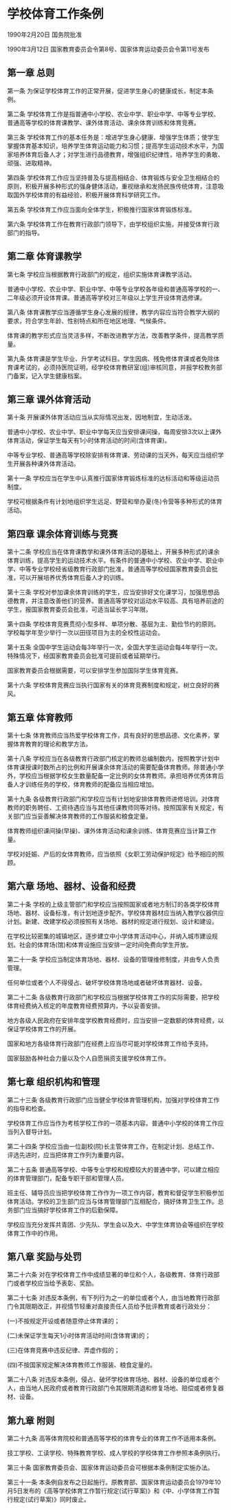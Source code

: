 # 学校体育工作条例

1990年2月20日 国务院批准　

1990年3月12日 国家教育委员会令第8号、国家体育运动委员会令第11号发布　

<!-- INFO END -->

## 第一章 总则

第一条 为保证学校体育工作的正常开展，促进学生身心的健康成长，制定本条例。

第二条 学校体育工作是指普通中小学校、农业中学、职业中学、中等专业学校、普通高等学校的体育课教学、课外体育活动、课余体育训练和体育竞赛。

第三条 学校体育工作的基本任务是：增进学生身心健康、增强学生体质；使学生掌握体育基本知识，培养学生体育运动能力和习惯；提高学生运动技术水平，为国家培养体育后备人才；对学生进行品德教育，增强组织纪律性，培养学生的勇敢、顽强、进取精神。

第四条 学校体育工作应当坚持普及与提高相结合、体育锻炼与安全卫生相结合的原则，积极开展多种形式的强身健体活动，重视继承和发扬民族传统体育，注意吸取国外学校体育的有益经验，积极开展体育科学研究工作。

第五条 学校体育工作应当面向全体学生，积极推行国家体育锻炼标准。

第六条 学校体育工作在教育行政部门领导下，由学校组织实施，并接受体育行政部门的指导。

## 第二章 体育课教学

第七条 学校应当根据教育行政部门的规定，组织实施体育课教学活动。

普通中小学校、农业中学、职业中学、中等专业学校各年级和普通高等学校的一、二年级必须开设体育课。普通高等学校对三年级以上学生开设体育选修课。

第八条 体育课教学应当遵循学生身心发展的规律，教学内容应当符合教学大纲的要求，符合学生年龄、性别特点和所在地区地理、气候条件。

体育课的教学形式应当灵活多样，不断改进教学方法，改善教学条件，提高教学质量。

第九条 体育课是学生毕业、升学考试科目。学生因病、残免修体育课或者免除体育课考试的，必须持医院证明，经学校体育教研室(组)审核同意，并报学校教务部门备案，记入学生健康档案。

## 第三章 课外体育活动

第十条 开展课外体育活动应当从实际情况出发，因地制宜，生动活泼。

普通中小学校、农业中学、职业中学每天应当安排课间操，每周安排3次以上课外体育活动，保证学生每天有1小时体育活动的时间(含体育课)。

中等专业学校、普通高等学校除安排有体育课、劳动课的当天外，每天应当组织学生开展各种课外体育活动。

第十一条 学校应当在学生中认真推行国家体育锻炼标准的达标活动和等级运动员制度。

学校可根据条件有计划地组织学生远足、野营和举办夏(冬)令营等多种形式的体育活动。

## 第四章 课余体育训练与竞赛

第十二条 学校应当在体育课教学和课外体育活动的基础上，开展多种形式的课余体育训练，提高学生的运动技术水平。有条件的普通中小学校、农业中学、职业中学、中等专业学校经省级教育行政部门批准，普通高等学校经国家教育委员会批准，可以开展培养优秀体育后备人才的训练。

第十三条 学校对参加课余体育训练的学生，应当安排好文化课学习，加强思想品德教育，并注意改善他们的营养。普通高等学校对运动水平较高、具有培养前途的学生，报国家教育委员会批准，可适当延长学习年限。

第十四条 学校体育竞赛贯彻小型多样、单项分散、基层为主、勤俭节约的原则。学校每学年至少举行一次以田径项目为主的全校性运动会。

第十五条 全国中学生运动会每3年举行一次，全国大学生运动会每4年举行一次。特殊情况下，经国家教育委员会批准可提前或者延期举行。

国家教育委员会根据需要，可以安排学生参加国际学生体育竞赛。

第十六条 学校体育竞赛应当执行国家有关的体育竞赛制度和规定，树立良好的赛风。

## 第五章 体育教师

第十七条 体育教师应当热爱学校体育工作，具有良好的思想品德、文化素养，掌握体育教育的理论和教学方法。

第十八条 学校应当在各级教育行政部门核定的教师总编制数内，按照教学计划中体育课授课时数所占的比例和开展课余体育活动的需要配备体育教师。除普通小学外，学校应当根据学校女生数量配备一定比例的女体育教师。承担培养优秀体育后备人才训练任务的学校，体育教师的配备应当相应增加。

第十九条 各级教育行政部门和学校应当有计划地安排体育教师进修培训。对体育教师的职务聘任、工资待遇应当与其他任课教师同等对待。按照国家有关规定，有关部门应当妥善解决体育教师的工作服装和粮食定量。

体育教师组织课间操(早操)、课外体育活动和课余训练、体育竞赛应当计算工作量。

学校对妊娠、产后的女体育教师，应当依照《女职工劳动保护规定》给予相应的照顾。

## 第六章 场地、器材、设备和经费

第二十条 学校的上级主管部门和学校应当按照国家或者地方制订的各类学校体育场地、器材、设备标准，有计划地逐步配齐。学校体育器材应当纳入教学仪器供应计划。新建、改建学校必须按照有关场地、器材的规定进行规划、设计和建设。

在学校比较密集的城镇地区，逐步建立中小学体育活动中心，并纳入城市建设规划。社会的体育场(馆)和体育设施应当安排一定时间免费向学生开放。

第二十一条 学校应当制定体育场地、器材、设备的管理维修制度，并由专人负责管理。

任何单位或者个人不得侵占、破坏学校体育场地或者破坏体育器材、设备。

第二十二条 各级教育行政部门和学校应当根据学校体育工作的实际需要，把学校体育经费纳入核定的年度教育经费预算内，予以妥善安排。

地方各级人民政府在安排年度学校教育经费时，应当安排一定数额的体育经费，以保证学校体育工作的开展。

国家和地方各级体育行政部门在经费上应当尽可能对学校体育工作给予支持。

国家鼓励各种社会力量以及个人自愿捐资支援学校体育工作。

## 第七章 组织机构和管理

第二十三条 各级教育行政部门应当健全学校体育管理机构，加强对学校体育工作的指导和检查。

学校体育工作应当作为考核学校工作的一项基本内容。普通中小学校的体育工作应当列入督导计划。

第二十四条 学校应当由一位副校(院)长主管体育工作，在制定计划、总结工作、评选先进时，应当把体育工作列为重要内容。

第二十五条 普通高等学校、中等专业学校和规模较大的普通中学，可以建立相应的体育管理部门，配备专职干部和管理人员。

班主任、辅导员应当把学校体育工作作为一项工作内容，教育和督促学生积极参加体育活动。学校的卫生部门应当与体育管理部门互相配合，搞好体育卫生工作。总务部门应当搞好学校体育工作的后勤保障。

学校应当充分发挥共青团、少先队、学生会以及大、中学生体育协会等组织在学校体育工作中的作用。

## 第八章 奖励与处罚

第二十六条 对在学校体育工作中成绩显著的单位和个人，各级教育、体育行政部门或者学校应当给予表彰、奖励。

第二十七条 对违反本条例，有下列行为之一的单位或者个人，由当地教育行政部门令其限期改正，并视情节轻重对直接责任人员给予批评教育或者行政处分：

(一)不按规定开设或者随意停止体育课的；

(二)未保证学生每天1小时体育活动时间(含体育课)的；

(三)在体育竞赛中违反纪律、弄虚作假的；

(四)不按国家规定解决体育教师工作服装、粮食定量的。

第二十八条 对违反本条例，侵占、破坏学校体育场地、器材、设备的单位或者个人，由当地人民政府或者教育行政部门令其限期清退和修复场地、赔偿或者修复器材、设备。

## 第九章 附则

第二十九条 高等体育院校和普通高等学校的体育专业的体育工作不适用本条例。

技工学校、工读学校、特殊教育学校、成人学校的学校体育工作参照本条例执行。

第三十条 国家教育委员会、国家体育运动委员会可根据本条例制定实施办法。

第三十一条 本条例自发布之日起施行。原教育部、国家体育运动委员会1979年10月5日发布的《高等学校体育工作暂行规定(试行草案)》和《中、小学体育工作暂行规定(试行草案)》同时废止。